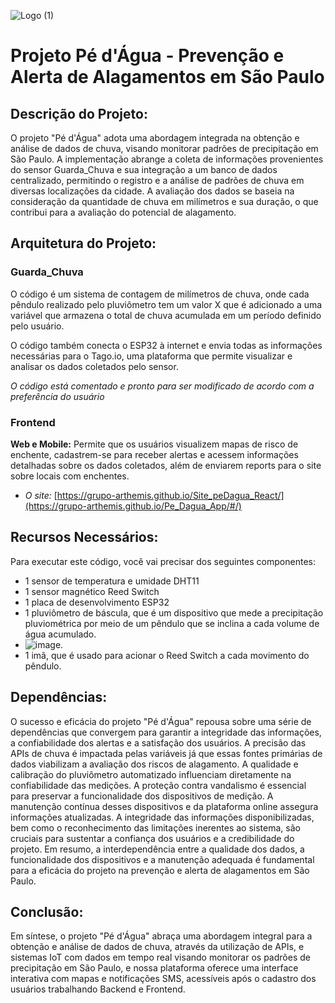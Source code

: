 ![Logo (1)](https://github.com/Grupo-Arthemis/Sprint_3_Entrega_2_ECCS/assets/84590776/53732870-e1d1-4142-92f1-b8d91198a28c)

# Projeto Pé d'Água - Prevenção e Alerta de Alagamentos em São Paulo

## Descrição do Projeto:

O projeto "Pé d'Água" adota uma abordagem integrada na obtenção e análise de dados de chuva, visando monitorar padrões de precipitação em São Paulo. A implementação abrange a coleta de informações provenientes do sensor Guarda_Chuva e sua integração a um banco de dados centralizado, permitindo o registro e a análise de padrões de chuva em diversas localizações da cidade. A avaliação dos dados se baseia na consideração da quantidade de chuva em milímetros e sua duração, o que contribui para a avaliação do potencial de alagamento.

## Arquitetura do Projeto:

### Guarda_Chuva

O código é um sistema de contagem de milímetros de chuva, onde cada pêndulo realizado pelo pluviômetro tem um valor X que é adicionado a uma variável que armazena o total de chuva acumulada em um período definido pelo usuário.

O código também conecta o ESP32 à internet e envia todas as informações necessárias para o Tago.io, uma plataforma que permite visualizar e analisar os dados coletados pelo sensor.

*O código está comentado e pronto para ser modificado de acordo com a preferência do usuário*

### Frontend

**Web e Mobile:** Permite que os usuários visualizem mapas de risco de enchente, cadastrem-se para receber alertas e acessem informações detalhadas sobre os dados coletados, além de enviarem reports para o site sobre locais com enchentes.
- *O site:* [https://grupo-arthemis.github.io/Site_peDagua_React/](https://grupo-arthemis.github.io/Pe_Dagua_App/#/)

## Recursos Necessários:
Para executar este código, você vai precisar dos seguintes componentes:

- 1 sensor de temperatura e umidade DHT11
- 1 sensor magnético Reed Switch
- 1 placa de desenvolvimento ESP32
- 1 pluviômetro de báscula, que é um dispositivo que mede a precipitação pluviométrica por meio de um pêndulo que se inclina a cada volume de água acumulado.
- ![image](http://www.c2o.pro.br/proj/pluviometro/figuras/animacao_pluviometro_bascula.gif).
- 1 imã, que é usado para acionar o Reed Switch a cada movimento do pêndulo.

## Dependências:

O sucesso e eficácia do projeto "Pé d'Água" repousa sobre uma série de dependências que convergem para garantir a integridade das informações, a confiabilidade dos alertas e a satisfação dos usuários. A precisão das APIs de chuva é impactada pelas variáveis já que essas fontes primárias de dados viabilizam a avaliação dos riscos de alagamento. A qualidade e calibração do pluviômetro automatizado influenciam diretamente na confiabilidade das medições. A proteção contra vandalismo é essencial para preservar a funcionalidade dos dispositivos de medição. A manutenção contínua desses dispositivos e da plataforma online assegura informações atualizadas. A integridade das informações disponibilizadas, bem como o reconhecimento das limitações inerentes ao sistema, são cruciais para sustentar a confiança dos usuários e a credibilidade do projeto. Em resumo, a interdependência entre a qualidade dos dados, a funcionalidade dos dispositivos e a manutenção adequada é fundamental para a eficácia do projeto na prevenção e alerta de alagamentos em São Paulo.

## Conclusão:

Em síntese, o projeto "Pé d'Água" abraça uma abordagem integral para a obtenção e análise de dados de chuva, através da utilização de APIs, e sistemas IoT com dados em tempo real visando monitorar os padrões de precipitação em São Paulo, e nossa plataforma oferece uma interface interativa com mapas e notificações SMS, acessíveis após o cadastro dos usuários trabalhando Backend e Frontend.
